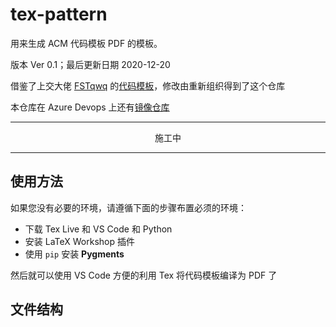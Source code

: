 # tex-pattern

用来生成 ACM 代码模板 PDF 的模板。

版本 Ver 0.1；最后更新日期 2020-12-20

借鉴了上交大佬 [FSTqwq](https://github.com/fstqwq) 的[代码模板](https://github.com/fstqwq/DarkSeal)，修改由重新组织得到了这个仓库

本仓库在 Azure Devops 上还有[镜像仓库](https://dev.azure.com/lilyknight/tex-pattern-for-xcpc)

---

<center>施工中</center>

---

## 使用方法

如果您没有必要的环境，请遵循下面的步骤布置必须的环境：

- 下载 Tex Live 和 VS Code 和 Python
- 安装 LaTeX Workshop 插件
- 使用 `pip` 安装 **Pygments**

然后就可以使用 VS Code 方便的利用 Tex 将代码模板编译为 PDF 了

## 文件结构

